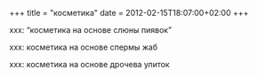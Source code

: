 +++
title = "косметика"
date = 2012-02-15T18:07:00+02:00
+++

xxx: “косметика на основе слюны пиявок”

xxx: косметика на основе спермы жаб

xxx: косметика на основе дрочева улиток


